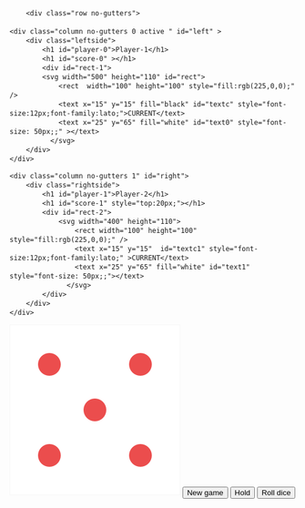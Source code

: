 <html lang="en">
<head>
    <meta charset="UTF-8">
    <meta name="viewport" content="width=device-width, initial-scale=1.0">
    <link rel="stylesheet" href="https://maxcdn.bootstrapcdn.com/bootstrap/4.0.0/css/bootstrap.min.css" integrity="sha384-Gn5384xqQ1aoWXA+058RXPxPg6fy4IWvTNh0E263XmFcJlSAwiGgFAW/dAiS6JXm" crossorigin="anonymous">
    <link rel="stylesheet" href="style1.css">
    <link rel="stylesheet" href="https://maxcdn.bootstrapcdn.com/bootstrap/3.3.7/css/bootstrap.min.css">
    <script src="https://ajax.googleapis.com/ajax/libs/jquery/3.2.1/jquery.min.js"></script>
    <script src="https://maxcdn.bootstrapcdn.com/bootstrap/3.3.7/js/bootstrap.min.js"></script>
    <link href="https://fonts.googleapis.com/css?family=Lato:100,300,600" rel="stylesheet" type="text/css">
        <link href="http://code.ionicframework.com/ionicons/2.0.1/css/ionicons.min.css" rel="stylesheet" type="text/css">
    <title>Document</title>
</head>
<body background="back.jpg">
    
        <div class="row no-gutters">
         
    <div class="column no-gutters 0 active " id="left" >
        <div class="leftside">
            <h1 id="player-0">Player-1</h1>
            <h1 id="score-0" ></h1>
            <div id="rect-1">
            <svg width="500" height="110" id="rect">
                <rect  width="100" height="100" style="fill:rgb(225,0,0);" />
                <text x="15" y="15" fill="black" id="textc" style="font-size:12px;font-family:lato;">CURRENT</text>
                <text x="25" y="65" fill="white" id="text0" style="font-size: 50px;;" ></text>
              </svg>
        </div>
    </div>
</div>
            
    <div class="column no-gutters 1" id="right">
        <div class="rightside">
            <h1 id="player-1">Player-2</h1>
            <h1 id="score-1" style="top:20px;"></h1>
            <div id="rect-2">
                <svg width="400" height="110">
                    <rect width="100" height="100" style="fill:rgb(225,0,0);" />
                    <text x="15" y="15"  id="textc1" style="font-size:12px;font-family:lato;" >CURRENT</text>
                    <text x="25" y="65" fill="white" id="text1" style="font-size: 50px;;"></text>
                  </svg>
            </div>
        </div>
    </div>

</div>
<img src="dice-5.png"  class="dice" id="aman"alt="" >
<button class="btn-new" id="button" ><i class="ion-ios-plus-outline" id="plus"></i>New game</button>
 <button class="btn-hold" id="holdbutton" ><i class="ion-ios-download-outline"id="hold"></i>Hold</button>
<button class="btn-roll" id="rollbutton" ><i class="ion-ios-loop" id="roll"></i>Roll dice</button>
<script src="app1.js"></script>
</body> 
</html>

